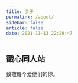 ```yaml
---
title: 关于
permalink: /about/
sidebar: false
article: false
date: 2021-11-13 22:29:47
---
```


## 戬心同人站

致敬每个爱他们的你。